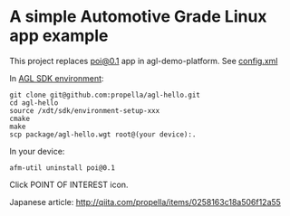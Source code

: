 A simple Automotive Grade Linux app example
===========================================

This project replaces poi@0.1 app in agl-demo-platform. See [config.xml](config.xml.in)

In [AGL SDK environment](http://docs.automotivelinux.org/docs/getting_started/en/dev/reference/setup-sdk-environment.html):

    git clone git@github.com:propella/agl-hello.git
    cd agl-hello
    source /xdt/sdk/environment-setup-xxx
    cmake
    make
    scp package/agl-hello.wgt root@(your device):.

In your device:

    afm-util uninstall poi@0.1
    
Click POINT OF INTEREST icon.

Japanese article: http://qiita.com/propella/items/0258163c18a506f12a55
